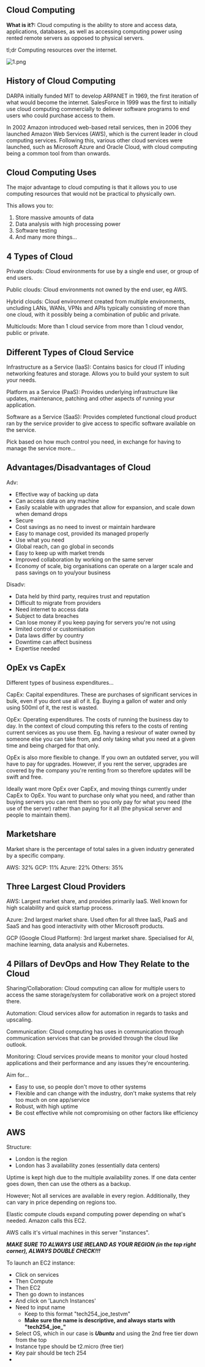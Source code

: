 ## Cloud Computing

**What is it?:** Cloud computing is the ability to store and access data, applications, databases, as well as accessing computing power using rented remote servers as opposed to physical servers.

tl;dr Computing resources over the internet.

![1.png](1.png)

## History of Cloud Computing

DARPA initially funded MIT to develop ARPANET in 1969, the first iteration of what would become the internet. SalesForce in 1999 was the first to initially use cloud computing commercially to deliever software programs to end users who could purchase access to them. 

In 2002 Amazon introduced web-based retail services, then in 2006 they launched Amazon Web Services (AWS), which is the current leader in cloud computing services. Following this, various other cloud services were launched, such as Microsoft Azure and Oracle Cloud, with cloud computing being a common tool from than onwards.

## Cloud Computing Uses

The major advantage to cloud computing is that it allows you to use computing resources that would not be practical to physically own. 

This allows you to:
1. Store massive amounts of data
2. Data analysis with high processing power
3. Software testing
4. And many more things...

## 4 Types of Cloud

Private clouds: Cloud environments for use by a single end user, or group of end users.

Public clouds: Cloud environments not owned by the end user, eg AWS.

Hybrid clouds: Cloud environment created from multiple environments, uncluding LANs, WANs, VPNs and APIs typically consisting of more than one cloud, with it possibly being a combination of public and private.

Multiclouds: More than 1 cloud service from more than 1 cloud vendor, public or private.

## Different Types of Cloud Service

Infrastructure as a Service (IaaS): Contains basics for cloud IT inluding networking features and storage. Allows you to build your system to suit your needs.

Platform as a Service (PaaS): Provides underlying infrastructure like updates, maintenance, patching and other aspects of running your application.

Software as a Service (SaaS): Provides completed functional cloud product ran by the service provider to give access to specific software available on the service.

Pick based on how much control you need, in exchange for having to manage the service more...

## Advantages/Disadvantages of Cloud

Adv:
- Effective way of backing up data
- Can access data on any machine
- Easily scalable with upgrades that allow for expansion, and scale down when demand drops
- Secure
- Cost savings as no need to invest or maintain hardware
- Easy to manage cost, provided its managed properly
- Use what you need
- Global reach, can go global in seconds
- Easy to keep up with market trends
- Improved collaboration by working on the same server
- Economy of scale, big organisations can operate on a larger scale and pass savings on to you/your business

Disadv:
- Data held by third party, requires trust and reputation
- Difficult to migrate from providers
- Need internet to access data
- Subject to data breaches
- Can lose money if you keep paying for servers you're not using
- limited control or customisation
- Data laws differ by country
- Downtime can affect business 
- Expertise needed

## OpEx vs CapEx

Different types of business expenditures...

CapEx: Capital expenditures. These are purchases of significant services in bulk, even if you dont use all of it. Eg. Buying a gallon of water and only using 500ml of it, the rest is wasted.

OpEx: Operating expenditures. The costs of running the business day to day. In the context of cloud computing this refers to the costs of renting current services as you use them. Eg. having a resivour of water owned by someone else you can take from, and only taking what you need at a given time and being charged for that only.

OpEx is also more flexible to change. If you own an outdated server, you will have to pay for upgrades. However, if you rent the server, upgrades are covered by the company you're renting from so therefore updates will be swift and free.

Ideally want more OpEx over CapEx, and moving things currently under CapEx to OpEx. You want to purchase only what you need, and rather than buying servers you can rent them so you only pay for what you need (the use of the server) rather than paying for it all (the physical server and people to maintain them).

## Marketshare

Market share is the percentage of total sales in a given industry generated by a specific company.

AWS: 32%
GCP: 11%
Azure: 22%
Others: 35%

## Three Largest Cloud Providers

AWS: Largest market share, and provides primarily IaaS. Well known for high scalability and quick startup process.

Azure: 2nd largest market share. Used often for all three IaaS, PaaS and SaaS and has good interactivity with other Microsoft products.

GCP (Google Cloud Platform): 3rd largest market share. Specialised for AI, machine learning, data analysis and Kubernetes.

## 4 Pillars of DevOps and How They Relate to the Cloud

Sharing/Collaboration: Cloud computing can allow for multiple users to access the same storage/system for collaborative work on a project stored there.

Automation: Cloud services allow for automation in regards to tasks and upscaling.

Communication: Cloud computing has uses in communication through communication services that can be provided through the cloud like outlook.

Monitoring: Cloud services provide means to monitor your cloud hosted applications and their performance and any issues they're encountering.

Aim for...
- Easy to use, so people don't move to other systems
- Flexible and can change with the industry, don't make systems that rely too much on one app/service
- Robust, with high uptime 
- Be cost effective while not compromising on other factors like efficiency 

## AWS

Structure:
- London is the region
- London has 3 availability zones (essentially data centers)

Uptime is kept high due to the multiple availability zones. If one data center goes down, then can use the others as a backup.

However; Not all services are available in every region. Additionally, they can vary in price depending on regions too.

Elastic compute clouds expand computing power depending on what's needed. Amazon calls this EC2.

AWS calls it's virtual machines in this server "instances".

***MAKE SURE TO ALWAYS USE IRELAND AS YOUR REGION (in the top right corner), ALWAYS DOUBLE CHECK!!!***

To launch an EC2 instance:
- Click on services
- Then Compute
- Then EC2
- Then go down to instances
- And click on 'Launch Instances'
- Need to input name
  - Keep to this format "tech254_joe_testvm"
  - **Make sure the name is descriptive, and always starts with "tech254_joe_"**
- Select OS, which in our case is ***Ubuntu*** and using the 2nd free tier down from the top
- Instance type should be t2.micro (free tier)
- Key pair should be tech 254
- 
